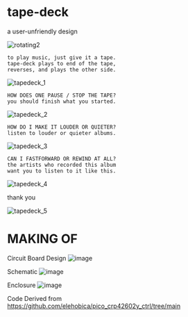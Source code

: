 # tape-deck
a user-unfriendly design

![rotating2](https://github.com/jareklupinski/tape-deck/assets/2049284/5d65ea3b-a821-443e-8f9f-23ac4459a8b3)
```
to play music, just give it a tape.
tape-deck plays to end of the tape,
reverses, and plays the other side.
```
![tapedeck_1](https://github.com/jareklupinski/tape-deck/assets/2049284/8ea17822-6b9a-4639-82fd-37db6a7c2aa3)
```
HOW DOES ONE PAUSE / STOP THE TAPE?
you should finish what you started.
```
![tapedeck_2](https://github.com/jareklupinski/tape-deck/assets/2049284/c6e9211b-5275-42c8-8adc-348899c303ea)
```
HOW DO I MAKE IT LOUDER OR QUIETER?
listen to louder or quieter albums.
```
![tapedeck_3](https://github.com/jareklupinski/tape-deck/assets/2049284/0881f28f-1417-4fb8-9be2-fda80280df25)
```
CAN I FASTFORWARD OR REWIND AT ALL?
the artists who recorded this album
want you to listen to it like this.
```
![tapedeck_4](https://github.com/jareklupinski/tape-deck/assets/2049284/f671a059-d3f2-446e-beda-9c7d3ae0c6dd)

thank you

![tapedeck_5](https://github.com/jareklupinski/tape-deck/assets/2049284/236c66be-9675-4926-ac38-19e10e4343b4)

# MAKING OF

Circuit Board Design
![image](https://github.com/jareklupinski/tape-deck/assets/2049284/9b663b2b-f254-49e9-b3ca-17a7e31a84ee)

Schematic
![image](https://github.com/jareklupinski/tape-deck/assets/2049284/febef359-7b1c-4f71-91ac-79dbf2362a26)

Enclosure
![image](https://github.com/jareklupinski/tape-deck/assets/2049284/a2e2d20c-f9b7-4e28-9867-eb0dd4e7f902)


Code
Derived from https://github.com/elehobica/pico_crp42602y_ctrl/tree/main
